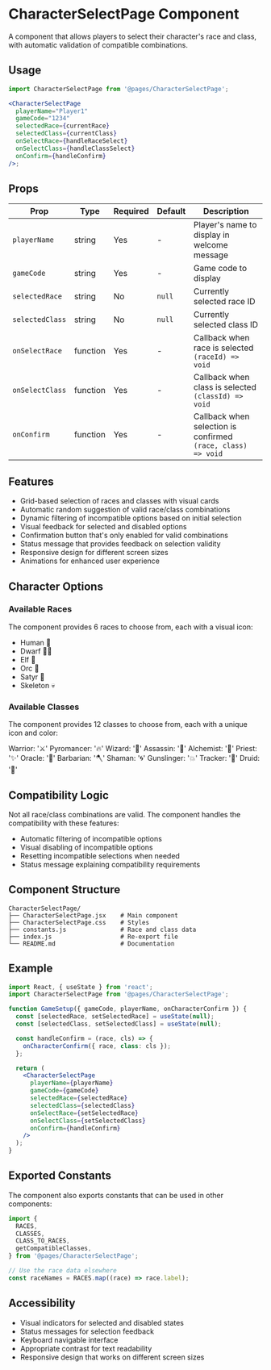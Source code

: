 # CharacterSelectPage Component

A component that allows players to select their character's race and class, with automatic validation of compatible combinations.

## Usage

```jsx
import CharacterSelectPage from '@pages/CharacterSelectPage';

<CharacterSelectPage
  playerName="Player1"
  gameCode="1234"
  selectedRace={currentRace}
  selectedClass={currentClass}
  onSelectRace={handleRaceSelect}
  onSelectClass={handleClassSelect}
  onConfirm={handleConfirm}
/>;
```

## Props

| Prop            | Type     | Required | Default | Description                                                  |
| --------------- | -------- | -------- | ------- | ------------------------------------------------------------ |
| `playerName`    | string   | Yes      | -       | Player's name to display in welcome message                  |
| `gameCode`      | string   | Yes      | -       | Game code to display                                         |
| `selectedRace`  | string   | No       | `null`  | Currently selected race ID                                   |
| `selectedClass` | string   | No       | `null`  | Currently selected class ID                                  |
| `onSelectRace`  | function | Yes      | -       | Callback when race is selected `(raceId) => void`            |
| `onSelectClass` | function | Yes      | -       | Callback when class is selected `(classId) => void`          |
| `onConfirm`     | function | Yes      | -       | Callback when selection is confirmed `(race, class) => void` |

## Features

- Grid-based selection of races and classes with visual cards
- Automatic random suggestion of valid race/class combinations
- Dynamic filtering of incompatible options based on initial selection
- Visual feedback for selected and disabled options
- Confirmation button that's only enabled for valid combinations
- Status message that provides feedback on selection validity
- Responsive design for different screen sizes
- Animations for enhanced user experience

## Character Options

### Available Races

The component provides 6 races to choose from, each with a visual icon:

- Human 👤
- Dwarf 🧔‍♂️
- Elf 🧝
- Orc 👹
- Satyr 👺
- Skeleton 💀

### Available Classes

The component provides 12 classes to choose from, each with a unique icon and color:

Warrior: '⚔️'
Pyromancer: '🔥'
Wizard: '🧙'
Assassin: '🥷'
Alchemist: '🧪'
Priest: '✨'
Oracle: '🔮'
Barbarian: '🪓'
Shaman: '🌀'
Gunslinger: '💥'
Tracker: '🏹'
Druid: '🌿'

## Compatibility Logic

Not all race/class combinations are valid. The component handles the compatibility with these features:

- Automatic filtering of incompatible options
- Visual disabling of incompatible options
- Resetting incompatible selections when needed
- Status message explaining compatibility requirements

## Component Structure

```
CharacterSelectPage/
├── CharacterSelectPage.jsx    # Main component
├── CharacterSelectPage.css    # Styles
├── constants.js               # Race and class data
├── index.js                   # Re-export file
└── README.md                  # Documentation
```

## Example

```jsx
import React, { useState } from 'react';
import CharacterSelectPage from '@pages/CharacterSelectPage';

function GameSetup({ gameCode, playerName, onCharacterConfirm }) {
  const [selectedRace, setSelectedRace] = useState(null);
  const [selectedClass, setSelectedClass] = useState(null);

  const handleConfirm = (race, cls) => {
    onCharacterConfirm({ race, class: cls });
  };

  return (
    <CharacterSelectPage
      playerName={playerName}
      gameCode={gameCode}
      selectedRace={selectedRace}
      selectedClass={selectedClass}
      onSelectRace={setSelectedRace}
      onSelectClass={setSelectedClass}
      onConfirm={handleConfirm}
    />
  );
}
```

## Exported Constants

The component also exports constants that can be used in other components:

```jsx
import {
  RACES,
  CLASSES,
  CLASS_TO_RACES,
  getCompatibleClasses,
} from '@pages/CharacterSelectPage';

// Use the race data elsewhere
const raceNames = RACES.map((race) => race.label);
```

## Accessibility

- Visual indicators for selected and disabled states
- Status messages for selection feedback
- Keyboard navigable interface
- Appropriate contrast for text readability
- Responsive design that works on different screen sizes
